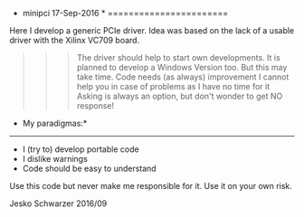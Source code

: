 * minipci 17-Sep-2016 *
=======================

Here I develop a generic PCIe driver. Idea was based on the lack of a usable driver with the Xilinx VC709 board.

>>> The driver should help to start own developments.
>>> It is planned to develop a Windows Version too. But this may take time.
>>> Code needs (as always) improvement
>>> I cannot help you in case of problems as I have no time for it
>>> Asking is always an option, but don't wonder to get NO response!

* My paradigmas:*
-----------------

* I (try to) develop portable code
* I dislike warnings
* Code should be easy to understand

Use this code but never make me responsible for it. Use it on your own risk.

Jesko Schwarzer 2016/09

